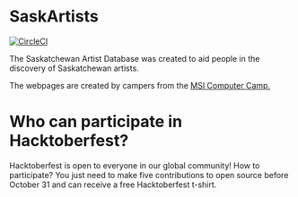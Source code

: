 # SaskArtists
[![CircleCI](https://circleci.com/gh/SaskArtists/SaskArtists/tree/master.svg?style=svg)](https://circleci.com/gh/SaskArtists/SaskArtists/tree/master)

The Saskatchewan Artist Database was created to aid people in the discovery of Saskatchewan artists.

The webpages are created by campers from the [MSI Computer Camp.](http://compcamps.com)
# Who can participate in Hacktoberfest?
Hacktoberfest is open to everyone in our global community!
How to participate? You just need to make five contributions 
to open source before October 31 and can receive a free Hacktoberfest t-shirt.
